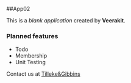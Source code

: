##App02

This is a _blank application_ created
by **Veerakit**.

### Planned features
* Todo
* Membership
* Unit Testing

Contact us at 
[Tilleke&Gibbins](http://tilleke.com)